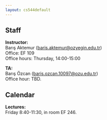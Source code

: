 ```yaml
---
layout: cs544default
---
```


## Staff

**Instructor:**  
Barış Aktemur (<baris.aktemur@ozyegin.edu.tr>)  
Office: EF 109  
Office hours: Thursday, 14:00-15:00  

**TA:**  
Barış Özcan (<baris.ozcan.10097@ozu.edu.tr>)  
Office hour: TBD.  
  
## Calendar
**Lectures:**  
Friday 8:40-11:30, in room EF 246.


